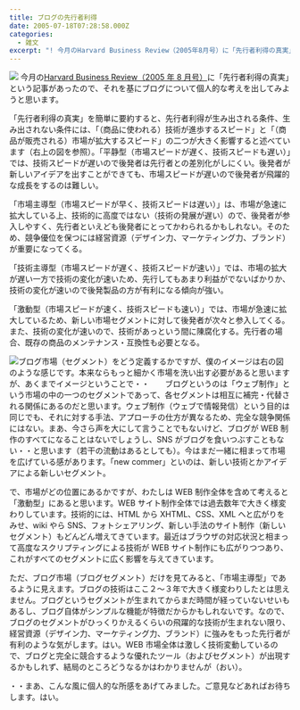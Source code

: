 ```yaml
---
title: ブログの先行者利得
date: 2005-07-18T07:28:58.000Z
categories:
  - 雑文
excerpt: "! 今月のHarvard Business Review（2005年8月号）に「先行者利得の真実」という記事があったので、それを基にブログについて個人的な考えを出してみようと思います。  「先行者利得の真実」を簡単に要約すると、先行者利得が生み出される条件、生み出されない条件には、「（商品に使われる）技術が進歩するスピード」と「（商品が販売される）市場が拡大するスピード」の二つが大きく影響すると述べています（右上の図を参照）。「平静型（市場スピードが遅く、技術スピードも遅い）」では、技術スピードが遅いので後発者は先行者との差別化がしにくい。後発者が新しいアイデアを出すことができても、市場スピードが遅いので後発者が飛躍的な成長をするのは難しい。  「市場主導型（市場スピードが早く、技術スピードは遅い）」は、市場が急速に拡大している上、技術的に高度ではない（技術の発展が遅い）ので、後発者が参入しやすく、先行者といえども後発者にとってかわられるかもしれない。そのため、競争優位を保つには経営資源（デザイン力、マーケティング力、ブランド）が重要になってくる。  「技術主導型（市場スピードが遅く、技術スピードが速い）」では、市場の拡大が遅い一方で技術の変化が速いため、先行してもあまり利益がでないばかりか、技術の変化が速いので後発製品の方が有利になる傾向が強い。  「激動型（市場スピードが速く、技術スピードも速い）」では、市場が急速に拡大しているため、新しい市場セグメントに対して後発者が次々と参入してくる。また、技術の変化が速いので、技術があっという間に陳腐化する。先行者の場合、既存の商品のメンテナンス・互換性も必要となる。"
---
```


![](/blog//assets/i/etc/first-mover.gif) 今月の[Harvard Business Review（2005 年 8 月号）](http://www.amazon.co.jp/exec/obidos/ASIN/B000A0G33I/ref=nosim/yutakayamaguc-22)に「先行者利得の真実」という記事があったので、それを基にブログについて個人的な考えを出してみようと思います。

「先行者利得の真実」を簡単に要約すると、先行者利得が生み出される条件、生み出されない条件には、「（商品に使われる）技術が進歩するスピード」と「（商品が販売される）市場が拡大するスピード」の二つが大きく影響すると述べています（右上の図を参照）。「平静型（市場スピードが遅く、技術スピードも遅い）」では、技術スピードが遅いので後発者は先行者との差別化がしにくい。後発者が新しいアイデアを出すことができても、市場スピードが遅いので後発者が飛躍的な成長をするのは難しい。

「市場主導型（市場スピードが早く、技術スピードは遅い）」は、市場が急速に拡大している上、技術的に高度ではない（技術の発展が遅い）ので、後発者が参入しやすく、先行者といえども後発者にとってかわられるかもしれない。そのため、競争優位を保つには経営資源（デザイン力、マーケティング力、ブランド）が重要になってくる。

「技術主導型（市場スピードが遅く、技術スピードが速い）」では、市場の拡大が遅い一方で技術の変化が速いため、先行してもあまり利益がでないばかりか、技術の変化が速いので後発製品の方が有利になる傾向が強い。

「激動型（市場スピードが速く、技術スピードも速い）」では、市場が急速に拡大しているため、新しい市場セグメントに対して後発者が次々と参入してくる。また、技術の変化が速いので、技術があっという間に陳腐化する。先行者の場合、既存の商品のメンテナンス・互換性も必要となる。

![](/blog//assets/i/etc/first-mover2.gif)ブログ市場（セグメント）をどう定義するかですが、僕のイメージは右の図のような感じです。本来ならもっと細かく市場を洗い出す必要があると思いますが、あくまでイメージということで・・　　ブログというのは「ウェブ制作」という市場の中の一つのセグメントであって、各セグメントは相互に補完・代替される関係にあるのだと思います。ウェブ制作（ウェブで情報発信）という目的は同じでも、それに対する手法、アプローチの仕方が異なるため、完全な競争関係にはない。まあ、今さら声を大にして言うことでもないけど、ブログが WEB 制作のすべてになることはないでしょうし、SNS がブログを食いつぶすこともない・・と思います（若干の流動はあるとしても）。今はまだ一緒に相まって市場を広げている感があります。「new commer」といのは、新しい技術とかアイデアによる新しいセグメント。

で、市場がどの位置にあるかですが、わたしは WEB 制作全体を含めて考えると「激動型」にあると思います。WEB サイト制作全体では過去数年で大きく様変わりしています。技術的には、HTML から XHTML、CSS、XML へと広がりをみせ、wiki やら SNS、フォトシェアリング、新しい手法のサイト制作（新しいセグメント）もどんどん増えてきています。最近はブラウザの対応状況と相まって高度なスクリプティングによる技術が WEB サイト制作にも広がりつつあり、これがすべてのセグメントに広く影響を与えてきています。

ただ、ブログ市場（ブログセグメント）だけを見てみると、「市場主導型」であるように見えます。ブログの技術はここ２〜３年で大きく様変わりしたとは思えません。ブログというセグメントが生まれてからまだ時間が経っていないせいもあるし、ブログ自体がシンプルな機能が特徴だからかもしれないです。なので、ブログのセグメントがひっくりかえるくらいの飛躍的な技術が生まれない限り、経営資源（デザイン力、マーケティング力、ブランド）に強みをもった先行者が有利のような気がします。はい。WEB 市場全体は激しく技術変動しているので、ブログと完全に競合するような優れたツール（およびセグメント）が出現するかもしれず、結局のところどうなるかはわかりませんが（おい）。

・・まあ、こんな風に個人的な所感をあげてみました。ご意見などあればお待ちします。はい。
